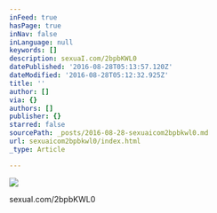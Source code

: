 ```yaml
---
inFeed: true
hasPage: true
inNav: false
inLanguage: null
keywords: []
description: sexuaI.com/2bpbKWL0
datePublished: '2016-08-28T05:13:57.120Z'
dateModified: '2016-08-28T05:12:32.925Z'
title: ''
author: []
via: {}
authors: []
publisher: {}
starred: false
sourcePath: _posts/2016-08-28-sexuaicom2bpbkwl0.md
url: sexuaicom2bpbkwl0/index.html
_type: Article

---
```

![](https://the-grid-user-content.s3-us-west-2.amazonaws.com/b57b255f-5761-484f-9ceb-f3fc11168c23.jpg)

sexuaI.com/2bpbKWL0